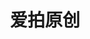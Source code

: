 ---
description: 90后的品味。
layout: post
results:
- primaryGenreName: Entertainment
  version: '1.0.1'
  artworkUrl100: http://a714.phobos.apple.com/us/r30/Purple/v4/d7/80/d6/d780d630-09e3-fd6f-d941-14b5cc256ef2/mzl.ryjqpuqt.png
  trackViewUrl: https://itunes.apple.com/cn/app/ai-pai-yuan-chuang/id588937742?mt=8&uo=4
  artworkUrl60: http://a1263.phobos.apple.com/us/r30/Purple/v4/a2/fc/81/a2fc819d-30b7-f384-de41-973889661ec0/App_Icon.png
  userRatingCountForCurrentVersion: 63
  sellerName: Guangzhou AiPai Network Technology Co., Ltd.
  supportedDevices:
  - iPhone-3GS
  - iPodTouchThirdGen
  - iPadFourthGen4G
  - iPad2Wifi
  - iPadMini4G
  - iPad3G
  - iPodTouchFifthGen
  - iPad23G
  - iPhone4
  - iPadMini
  - iPhone5
  - iPadFourthGen
  - iPadThirdGen
  - iPadWifi
  - iPodTouchourthGen
  - iPhone4S
  - iPhone5s
  - iPadThirdGen4G
  - iPhone5c
  genres:
  - 娱乐
  - 摄影与录像
  trackName: 爱拍原创
  description: 爱拍原创(www.aipai.com)是中国最大的达人原创视频社区、最好的视频创作软件“拍大师”官网，年轻人分享快乐的第一品牌！这里聚集了海量原创视频及一大批视频创作达人和草根明星红人，覆盖游戏视频、竞技解说、美女主播、才艺表演、动漫手绘、生活时尚、翻唱潮舞、吐槽恶搞、脱口秀、微电影、娱乐搞笑等领域，形成了一个百家争鸣、氛围活跃、奖励增值多多、积极展露个人风采/创造自我价值的良性创作生态圈，是年轻人的原创娱乐首选地！
  price: 0
  trackId: 588937742
  releaseDate: '2013-10-08T12:19:37Z'
  screenshotUrls:
  - http://a4.mzstatic.com/us/r30/Purple/v4/7d/9c/96/7d9c963f-6d3c-bd98-76e1-c4f9a062eccb/screen1136x1136.jpeg
  - http://a3.mzstatic.com/us/r30/Purple/v4/af/54/e9/af54e9d6-b082-a118-6403-936e491b09fe/screen568x568.jpeg
  - http://a1.mzstatic.com/us/r30/Purple/v4/15/28/ab/1528abf7-87df-845f-71f6-e71444853330/screen568x568.jpeg
  - http://a3.mzstatic.com/us/r30/Purple6/v4/22/91/7e/22917e48-600b-c559-6801-afe2b696099d/screen568x568.jpeg
  - http://a4.mzstatic.com/us/r30/Purple4/v4/28/9c/75/289c7556-dcb7-1dcf-834c-f5b0b5b20e00/screen568x568.jpeg
  artistViewUrl: https://itunes.apple.com/cn/artist/aipai/id588918154?uo=4
  primaryGenreId: 6016
  userRatingCount: 63
  averageUserRatingForCurrentVersion: 4
  kind: software
  fileSizeBytes: '4271552'
  bundleId: com.aipai.aipai
  sellerUrl: http://www.aipai.com
  trackContentRating: 12+
  artistName: AiPai
  trackCensoredName: 爱拍原创
  isGameCenterEnabled: false
  contentAdvisoryRating: 12+
  languageCodesISO2A:
  - EN
  averageUserRating: 4
  features: &a []
  wrapperType: software
  artworkUrl512: http://a714.phobos.apple.com/us/r30/Purple/v4/d7/80/d6/d780d630-09e3-fd6f-d941-14b5cc256ef2/mzl.ryjqpuqt.png
  formattedPrice: 免费
  artistId: 588918154
  genreIds:
  - '6016'
  - '6008'
  currency: CNY
  ipadScreenshotUrls: *a
category: 娱乐
tags: tag1
resultCount: 1
title: 爱拍原创

---